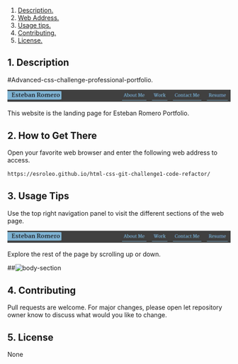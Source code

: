 1. [ Description. ](#desc)
2. [ Web Address. ](#web-address)
3. [ Usage tips. ](#usage)
4. [ Contributing. ](#contributing)
5. [ License. ](#license)


<a name="desc"></a>
## 1. Description

#Advanced-css-challenge-professional-portfolio.

![Top-Page-Area](./assets/images/nav-menu.JPG?raw=true "Top-Page-Area")


This website is the landing page for Esteban Romero Portfolio.

<a name="web-address"></a>
## 2. How to Get There

Open your favorite web browser and enter the following web address to access.

```html
https://esroleo.github.io/html-css-git-challenge1-code-refactor/
```
<a name="usage"></a>
## 3. Usage Tips


Use the top right navigation panel to visit the different sections of the web page.

![nav-menu](./assets/images/nav-menu.jpg?raw=true "Navigational Menu")



Explore the rest of the page by scrolling up or down.

##![body-section](./assets/images/body-section.jpg?raw=true "Body Section")


<a name="contributing"></a>
## 4. Contributing
Pull requests are welcome. For major changes, please open let repository owner know to discuss what would you like to change.

<a name="license"></a>
## 5. License
None



